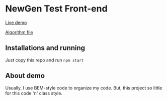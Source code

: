 # NewGen Test Front-end

[Live demo](https://jag-k.github.io/newgen-tests-front)

[Algorithm file](docs/public/scripts/algorithm.js)

## Installations and running

Just copy this repo and run `npm start`

## About demo

Usually, I use BEM-style code to organize my code. But, this project so little for this code 'n' class style.
